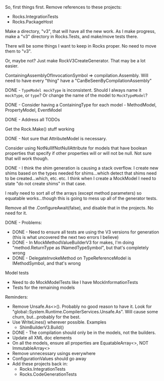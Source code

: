 So, first things first. Remove references to these projects:

* Rocks.IntegrationTests
* Rocks.PackageHost

Make a directory, "v3", that will have all the new work. As I make progress, make a "v3" directory in Rocks.Tests, and make/move tests there.

There will be some things I want to keep in Rocks proper. No need to move them to "v3". 

Or, maybe not? Just make RockV3CreateGenerator. That may be a lot easier.

ContainingAssemblyOfInvocationSymbol => compilation.Assembly. Will need to have every "thing" have a "CanBeSeenByCompilationAssembly"

DONE - `TypeModel mockType` is inconsistent. Should I always name it `mockType`, or `type`? Or change the name of the model to `MockTypeModel`?


DONE - Consider having a ContainingType for each model - MethodModel, PropertyModel, EventModel


DONE - Address all TODOs


Get the Rock.Make() stuff working


DONE - Not sure that AttributeModel is necessary.


Consider using NotNullIfNotNullAttribute for models that have boolean properties that specify if other properties will or will not be null. Not sure that will work though.


DONE - I think the shim generation is causing a stack overflow. I create new shims based on the types needed for shims...which detect that shims need to be created...which, etc. etc. I think when I create a MockModel I need to state "do not create shims" in that case. 


I really need to sort all of the arrays (except method parameters) so equatable works...though this is going to mess up all of the generator tests.


Remove all the .ConfigureAwait(false), and disable that in the projects. No need for it.


DONE - Problems:
* DONE - Need to ensure all tests are using the V3 versions for generation (this is what uncovered the next two errors I believe)
* DONE - In MockMethodValueBuilderV3 for makes, I'm doing "method.ReturnType as INamedTypeSymbol", but that's completely wrong
* DONE - DelegateInvokeMethod on TypeReferenceModel is IMethodSymbol, and that's wrong

Model tests
* Need to do MockModelTests like I have MockInformationTests
* Tests for the remaining models

Reminders:
* Remove Unsafe.As<>(). Probably no good reason to have it. Look for "global::System.Runtime.CompilerServices.Unsafe.As". Will cause some churn, but...probably for the best.
* Use WriteLines() wherever possible. Examples
    * ShimBuilderV3.Build()
* DONE - The compilation should only be in the models, not the builders.
* Update all XML doc elements
* On all the models, ensure all properties are EquatableArray<>, NOT ImmutableArray<>
* Remove unnecessary usings everywhere
* ConfigurationValues should go away
* Add these projects back in:
    * Rocks.IntegrationTests
    * Rocks.CodeGenerationTests